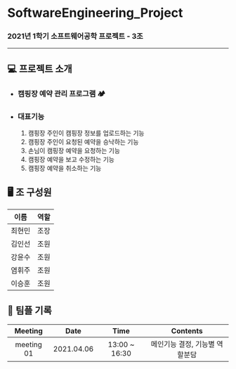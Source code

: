 # SoftwareEngineering_Project

### 2021년 1학기 소프트웨어공학 프로젝트 - 3조

---

## :computer: 프로젝트 소개

* ### 캠핑장 예약 관리 프로그램 :camping:

* ### 대표기능

  1. 캠핑장 주인이 캠핑장 정보를 업로드하는 기능
  2. 캠핑장 주인이 요청된 예약을 승낙하는 기능
  3. 손님이 캠핑장 예약을 요청하는 기능
  4. 캠핑장 예약을 보고 수정하는 기능
  5. 캠핑장 예약을 취소하는 기능

## :desktop_computer: 조 구성원

|  이름  | 역할 |
| :----: | :--: |
| 최현민 | 조장 |
| 김인선 | 조원 |
| 강윤수 | 조원 |
| 염휘주 | 조원 |
| 이승훈 | 조원 |

## :book: 팀플 기록

|  Meeting   |    Date    |     Time      |            Contents            |
| :--------: | :--------: | :-----------: | :----------------------------: |
| meeting 01 | 2021.04.06 | 13:00 ~ 16:30 | 메인기능 결정, 기능별 역할분담 |

